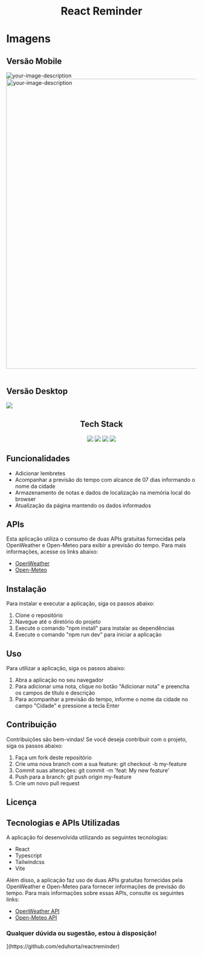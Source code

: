 <h1 align="center">React Reminder</h1>
 <h1>Imagens</h1>
 <p align="center">
 <h2>Versão Mobile</h2>
<span><image src="https://github.com/eduhorta/reactreminder/blob/master/src/assets/images/mobile-screen.jpg?raw=true" alt="your-image-description"></span>
 &nbsp; &nbsp;
<span><image height="766" src="https://github.com/eduhorta/reactreminder/blob/master/src/assets/images/mobile-screen2.jpg?raw=true" alt="your-image-description"></span>
</br>
</br>
</p>
<h2>Versão Desktop</h2>
<image src="https://github.com/eduhorta/reactreminder/blob/master/src/assets/images/lg-screen.jpg?raw=true" />
<h2 align="center">Tech Stack</h2>
<div align="center">
<a href="https://reactjs.org/"><image src="https://img.shields.io/static/v1?label=React&message=^18&style=for-the-badge&labelColor=FFFFFF&logo=react&color=61DAFB"/></a> <a href="https://www.typescriptlang.org/"><image src="https://img.shields.io/static/v1?label=TypeScript&message=^4.9&style=for-the-badge&labelColor=FFFFFF&logo=typescript&color=3178C6"/></a> <a href="https://www.typescriptlang.org/"><image src="https://img.shields.io/static/v1?label=Tailwind%20CSS&message=^3&style=for-the-badge&labelColor=FFFFFF&logo=tailwindcss&color=06B6D4"/></a> <a href="https://cn.vitejs.dev/"><image src="https://img.shields.io/static/v1?label=Vite&message=^4&style=for-the-badge&labelColor=FFFFFF&logo=vite&color=646CFF"/></a>
</div>
  <h2>Funcionalidades</h2>
  <ul>
    <li>Adicionar lembretes</li>
    <li>Acompanhar a previsão do tempo com alcance de 07 dias informando o nome da cidade</li>
    <li>Armazenamento de notas e dados de localização na memória local do browser</li>
    <li>Atualização da página mantendo os dados informados</li>
  </ul>
  <h2>APIs</h2>
  <p>Esta aplicação utiliza o consumo de duas APIs gratuitas fornecidas pela OpenWeather e Open-Meteo para exibir a previsão do tempo. Para mais informações, acesse os links abaixo:</p>
  <ul>
    <li><a href="https://openweathermap.org/">OpenWeather</a></li>
    <li><a href="https://open-meteo.com/">Open-Meteo</a></li>
  </ul>
  <h2>Instalação</h2>
  <p>Para instalar e executar a aplicação, siga os passos abaixo:</p>
  <ol>
    <li>Clone o repositório</li>
    <li>Navegue até o diretório do projeto</li>
    <li>Execute o comando "npm install" para instalar as dependências</li>
    <li>Execute o comando "npm run dev" para iniciar a aplicação</li>
  </ol>
  <h2>Uso</h2>
  <p>Para utilizar a aplicação, siga os passos abaixo:</p>
  <ol>
    <li>Abra a aplicação no seu navegador</li>
    <li>Para adicionar uma nota, clique no botão "Adicionar nota" e preencha os campos de título e descrição</li>
    <li>Para acompanhar a previsão do tempo, informe o nome da cidade no campo "Cidade" e pressione a tecla Enter</li>
  </ol>
  <h2>Contribuição</h2>
  <p>Contribuições são bem-vindas! Se você deseja contribuir com o projeto, siga os passos abaixo:</p>
  <ol>
    <li>Faça um fork deste repositório</li>
    <li>Crie uma nova branch com a sua feature: git checkout -b my-feature</li>
    <li>Commit suas alterações: git commit -m 'feat: My new feature'</li>
    <li>Push para a branch: git push origin my-feature</li>
    <li>Crie um novo pull request</li>
  </ol>
  <h2>Licença</h2>
  <h2>Tecnologias e APIs Utilizadas</h2>
  <p>A aplicação foi desenvolvida utilizando as seguintes tecnologias:</p>
  <ul>
    <li>React</li>
    <li>Typescript</li>
    <li>Tailwindcss</li>
    <li>Vite</li>
  </ul>
  <p>Além disso, a aplicação faz uso de duas APIs gratuitas fornecidas pela OpenWeather e Open-Meteo para fornecer informações de previsão do tempo. Para mais informações sobre essas APIs, consulte os seguintes links:</p>
  <ul>
    <li><a href="https://openweathermap.org/api">OpenWeather API</a></li>
    <li><a href="https://open-meteo.com/en/docs/api">Open-Meteo API</a></li>
  </ul> 
  
  <h3>Qualquer dúvida ou sugestão, estou à disposição!</h3>
](https://github.com/eduhorta/reactreminder)
